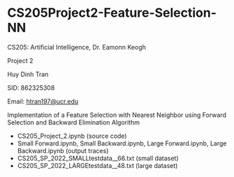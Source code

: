 # CS205Project2-Feature-Selection-NN

CS205: Artificial Intelligence, Dr. Eamonn Keogh

Project 2

Huy Dinh Tran

SID: 862325308

Email: htran197@ucr.edu

Implementation of a Feature Selection with Nearest Neighbor using Forward Selection and Backward Elimination Algorithm

- CS205_Project_2.ipynb (source code)
- Small Forward.ipynb, Small Backward.ipynb, Large Forward.ipynb, Large Backward.ipynb (output traces)
- CS205_SP_2022_SMALLtestdata__66.txt (small dataset)
- CS205_SP_2022_LARGEtestdata__48.txt (large dataset)
